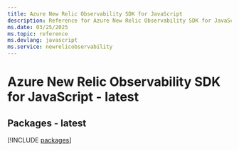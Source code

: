 ```yaml
---
title: Azure New Relic Observability SDK for JavaScript
description: Reference for Azure New Relic Observability SDK for JavaScript
ms.date: 03/25/2025
ms.topic: reference
ms.devlang: javascript
ms.service: newrelicobservability
---
```

# Azure New Relic Observability SDK for JavaScript - latest
## Packages - latest
[!INCLUDE [packages](new-relic-observability-index.md)]